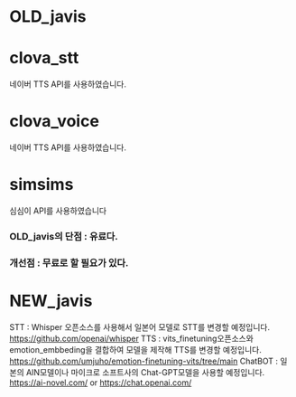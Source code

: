 # OLD_javis


# clova_stt
네이버 TTS API를 사용하였습니다.

# clova_voice
네이버 TTS API를 사용하였습니다.

# simsims
심심이 API를 사용하였습니다

### OLD_javis의 단점 : 유료다.
### 개선점 : 무료로 할 필요가 있다.

# NEW_javis
STT : Whisper 오픈소스를 사용해서 일본어 모델로 STT를 변경할 예정입니다. <https://github.com/openai/whisper>
TTS : vits_finetuning오픈소스와 emotion_embbeding을 결합하여 모델을 제작해 TTS를 변경할 예정입니다. <https://github.com/umjuho/emotion-finetuning-vits/tree/main>
ChatBOT : 일본의 AIN모델이나 마이크로 소프트사의 Chat-GPT모델을 사용할 예정입니다. <https://ai-novel.com/> or <https://chat.openai.com/>


